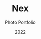 ---
  id: 5
  date: "2022"
  title: "Nex"
  subtitle: "Photo Portfolio"
  description: "A stunning image gallery using the latest technology. This photographer landing page will showcase the work and capture the beauty of nature through your lens."
  techs: ["NEXT", "STYLED COMPONENTS", "CLOUDINARY", "SANITY.IO", "FIGMA", "VERCEL"]
  image:
    src: "/images/nex.jpg"
    alt: "nex"
    width: 1374
    height: 738
  link: "https://nex-photos.vercel.app"
---